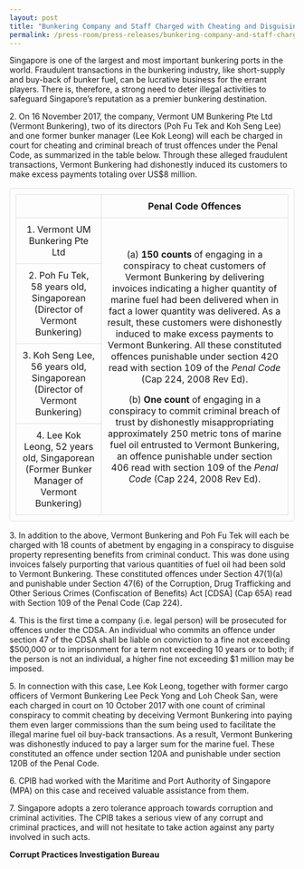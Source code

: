 ```yaml
---
layout: post
title: "Bunkering Company and Staff Charged with Cheating and Disguising the Benefits of Criminal Conduct"
permalink: /press-room/press-releases/bunkering-company-and-staff-charged-cheating-and-disguising-benefits/
---
```


<style>
      table,
      td,
      th {
        padding: 10px;
        border: 1px solid #e0e0e0;
        border-radius: 5px;
        text-align: center;
      }
</style>


Singapore is one of the largest and most important bunkering ports in the world. Fraudulent transactions in the bunkering industry, like short-supply and buy-back of bunker fuel, can be lucrative business for the errant players. There is, therefore, a strong need to deter illegal activities to safeguard Singapore’s reputation as a premier bunkering destination.

2\.        On 16 November 2017, the company, Vermont UM Bunkering Pte Ltd (Vermont Bunkering), two of its directors (Poh Fu Tek and Koh Seng Lee) and one former bunker manager (Lee Kok Leong) will each be charged in court for cheating and criminal breach of trust offences under the Penal Code, as summarized in the table below. Through these alleged fraudulent transactions, Vermont Bunkering had dishonestly induced its customers to make excess payments totaling over US$8 million.

<font size="4">
<table border="1">

 <tr>
  <th>&nbsp;</th>
  <th>Penal Code Offences</th>
 </tr>

 <tr>
  <td>1. Vermont UM Bunkering Pte Ltd</td>
  <td rowspan="4">
      <p>(a) <b>150 counts</b> of engaging in a conspiracy to cheat customers of Vermont Bunkering by delivering invoices indicating a higher quantity of marine fuel had been delivered when in fact a lower quantity was delivered. As a result, these customers were dishonestly induced to make excess payments to Vermont Bunkering. All these constituted offences punishable under section 420 read with section 109 of the <i>Penal Code</i> (Cap 224, 2008 Rev Ed).</p>
      <p>(b) <b>One count</b> of engaging in a conspiracy to commit criminal breach of trust by dishonestly misappropriating approximately 250 metric tons of marine fuel oil entrusted to Vermont Bunkering, an offence punishable under section 406 read with section 109 of the <i>Penal Code</i> (Cap 224, 2008 Rev Ed).</p>
  </td>
 </tr>

 <tr>
  <td>2. Poh Fu Tek, 58 years old, Singaporean (Director of Vermont Bunkering)</td>
 </tr>

 <tr>
  <td>3. Koh Seng Lee, 56 years old, Singaporean (Director of Vermont Bunkering)</td>
 </tr>

 <tr>
  <td>4. Lee Kok Leong, 52 years old, Singaporean  (Former Bunker Manager of Vermont Bunkering)</td>
 </tr>

</table>
</font>


3\.        In addition to the above, Vermont Bunkering and Poh Fu Tek will each be charged with 18 counts of abetment by engaging in a conspiracy to disguise property representing benefits from criminal conduct. This was done using invoices falsely purporting that various quantities of fuel oil had been sold to Vermont Bunkering. These constituted offences under Section 47(1)(a) and punishable under Section 47(6) of the Corruption, Drug Trafficking and Other Serious Crimes (Confiscation of Benefits) Act [CDSA] (Cap 65A) read with Section 109 of the Penal Code (Cap 224).

4\.        This is the first time a company (i.e. legal person) will be prosecuted for offences under the CDSA. An individual who commits an offence under section 47 of the CDSA shall be liable on conviction to a fine not exceeding $500,000 or to imprisonment for a term not exceeding 10 years or to both; if the person is not an individual, a higher fine not exceeding $1 million may be imposed.  

5\.        In connection with this case, Lee Kok Leong, together with former cargo officers of Vermont Bunkering Lee Peck Yong and Loh Cheok San, were each charged in court on 10 October 2017 with one count of criminal conspiracy to commit cheating by deceiving Vermont Bunkering into paying them even larger commissions than the sum being used to facilitate the illegal marine fuel oil buy-back transactions. As a result, Vermont Bunkering was dishonestly induced to pay a larger sum for the marine fuel. These constituted an offence under section 120A and punishable under section 120B of the Penal Code.

6\.        CPIB had worked with the Maritime and Port Authority of Singapore (MPA) on this case and received valuable assistance from them.

7\.        Singapore adopts a zero tolerance approach towards corruption and criminal activities. The CPIB takes a serious view of any corrupt and criminal practices, and will not hesitate to take action against any party involved in such acts. 

**Corrupt Practices Investigation Bureau**
